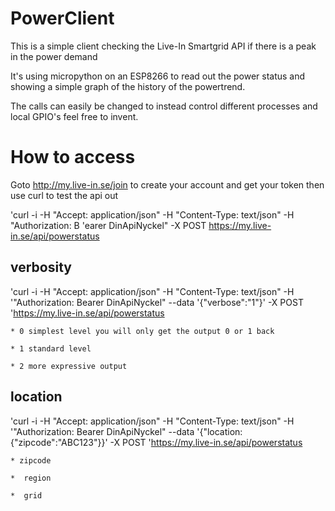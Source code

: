 # PowerClient
This is a simple client checking the Live-In Smartgrid API if there is a peak in the power demand

It's using micropython on an ESP8266 to read out the power status
and showing a simple graph of the history of the powertrend.

The calls can easily be changed to instead control different processes
and local GPIO's feel free to invent.

# How to access 

Goto http://my.live-in.se/join to create your account and get your
token then use curl to test the api out

'curl -i -H "Accept: application/json" -H "Content-Type: text/json" -H
"Authorization: B
'earer DinApiNyckel" -X POST https://my.live-in.se/api/powerstatus

## verbosity

'curl -i -H "Accept: application/json" -H "Content-Type: text/json" -H
'"Authorization: Bearer DinApiNyckel" --data '{"verbose":"1"}' -X POST
'https://my.live-in.se/api/powerstatus

    * 0 simplest level you will only get the output 0 or 1 back

    * 1 standard level

    * 2 more expressive output



## location

'curl -i -H "Accept: application/json" -H "Content-Type: text/json" -H
'"Authorization: Bearer DinApiNyckel" --data '{"location:{"zipcode":"ABC123"}}' -X POST
'https://my.live-in.se/api/powerstatus

    * zipcode

    *  region

    *  grid


